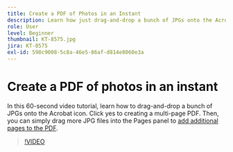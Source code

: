 ```yaml
---
title: Create a PDF of Photos in an Instant
description: Learn how just drag-and-drop a bunch of JPGs onto the Acrobat icon to create a PDF
role: User
level: Beginner
thumbnail: KT-8575.jpg
jira: KT-8575
exl-id: 598c9008-5c8a-46e5-86af-d814e8060e3a
---
```

# Create a PDF of photos in an instant

In this 60-second video tutorial, learn how to drag-and-drop a bunch of JPGs onto the Acrobat icon. Click yes to creating a multi-page PDF. Then, you can simply drag more JPG files into the Pages panel to [add additional pages to the PDF](https://www.adobe.com/acrobat/online/add-pages-to-pdf.html).

>[!VIDEO](https://video.tv.adobe.com/v/336365?quality=12&learn=on&hidetitle=true)
